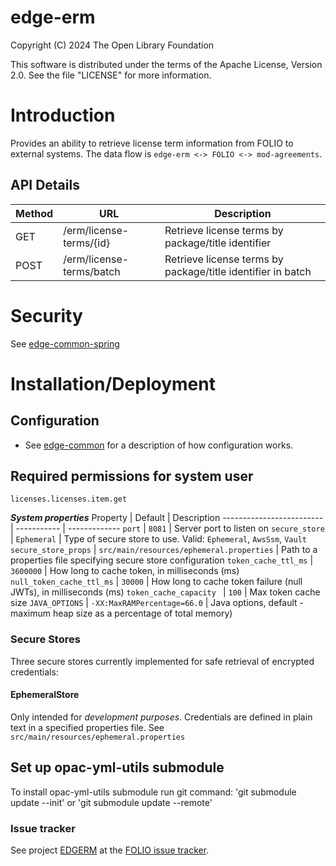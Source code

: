 # edge-erm
Copyright (C) 2024 The Open Library Foundation

This software is distributed under the terms of the Apache License, Version 2.0. See the file "LICENSE" for more information.

# Introduction
Provides an ability to retrieve license term information from FOLIO to external systems. The data flow is
`edge-erm <-> FOLIO <-> mod-agreements`.

## API Details
| Method | URL                                        | Description |
|--------|--------------------------------------------|---|
| GET    | /erm/license-terms/{id} | Retrieve license terms by package/title identifier |
| POST   | /erm/license-terms/batch | Retrieve license terms by package/title identifier in batch |

# Security
See [edge-common-spring](https://github.com/folio-org/edge-common-spring)

# Installation/Deployment

## Configuration

* See [edge-common](https://github.com/folio-org/edge-common) for a description of how configuration works.

## Required permissions for system user
`licenses.licenses.item.get`

***System properties***
Property | Default     | Description
------------------------- | ----------- | -------------
`port`                    | `8081`      | Server port to listen on
`secure_store`            | `Ephemeral` | Type of secure store to use.  Valid: `Ephemeral`, `AwsSsm`, `Vault`
`secure_store_props`      | `src/main/resources/ephemeral.properties`        | Path to a properties file specifying secure store configuration
`token_cache_ttl_ms`      | `3600000`   | How long to cache token, in milliseconds (ms)
`null_token_cache_ttl_ms` | `30000`     | How long to cache token failure (null JWTs), in milliseconds (ms)
`token_cache_capacity `   | `100`       | Max token cache size
`JAVA_OPTIONS`            | `-XX:MaxRAMPercentage=66.0`              | Java options, default - maximum heap size as a percentage of total memory)

### Secure Stores

Three secure stores currently implemented for safe retrieval of encrypted credentials:

#### EphemeralStore ####

Only intended for _development purposes_.  Credentials are defined in plain text in a specified properties file.  See `src/main/resources/ephemeral.properties`

## Set up opac-yml-utils submodule

To install opac-yml-utils submodule run git command: 'git submodule update --init' or 'git submodule update --remote'  

### Issue tracker
See project [EDGERM](https://issues.folio.org/browse/EDGERM)
at the [FOLIO issue tracker](https://dev.folio.org/guidelines/issue-tracker).